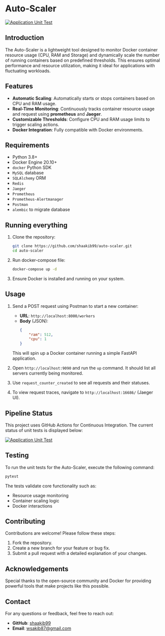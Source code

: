 # Auto-Scaler

[![Application Unit Test](https://github.com/shaakib99/auto-scaler/actions/workflows/test-app.yml/badge.svg)](https://github.com/shaakib99/auto-scaler/actions/workflows/test-app.yml)

## Introduction
The Auto-Scaler is a lightweight tool designed to monitor Docker container resource usage (CPU, RAM and Storage) and dynamically scale the number of running containers based on predefined thresholds. This ensures optimal performance and resource utilization, making it ideal for applications with fluctuating workloads.

## Features
- **Automatic Scaling**: Automatically starts or stops containers based on CPU and RAM usage.
- **Real-Time Monitoring**: Continuously tracks container resource usage and request using **prometheus** and **Jaeger**.
- **Customizable Thresholds**: Configure CPU and RAM usage limits to trigger scaling actions.
- **Docker Integration**: Fully compatible with Docker environments.

## Requirements
- Python 3.8+
- Docker Engine 20.10+
- `docker` Python SDK
- `MySQL` database
- `SQLAlchemy` ORM
- `Redis`
- `Jaeger`
- `Prometheus`
- `Prometheus-Alertmanager`
- `Postman`
- `alembic` to migrate database

## Running everything
1. Clone the repository:
   ```bash
   git clone https://github.com/shaakib99/auto-scaler.git
   cd auto-scaler
   ```
2. Run docker-compose file:
   ```bash
   docker-compose up -d
   ```

3. Ensure Docker is installed and running on your system.

## Usage
1. Send a POST request using Postman to start a new container:
   - **URL**: `http://localhost:8000/workers`
   - **Body** (JSON):
     ```json
     {
         "ram": 512,
         "cpu": 1
     }
     ```
   This will spin up a Docker container running a simple FastAPI application.

2. Open `http://localhost:9090` and run the `up` command. It should list all servers currently being monitored.

3. Use `request_counter_created` to see all requests and their statuses.

4. To view request traces, navigate to `http://localhost:16686/` (Jaeger UI).

## Pipeline Status
This project uses GitHub Actions for Continuous Integration. The current status of unit tests is displayed below:

[![Application Unit Test](https://github.com/shaakib99/auto-scaler/actions/workflows/test-app.yml/badge.svg)](https://github.com/shaakib99/auto-scaler/actions/workflows/test-app.yml)

## Testing
To run the unit tests for the Auto-Scaler, execute the following command:
```bash
pytest
```
The tests validate core functionality such as:
- Resource usage monitoring
- Container scaling logic
- Docker interactions

## Contributing
Contributions are welcome! Please follow these steps:
1. Fork the repository.
2. Create a new branch for your feature or bug fix.
3. Submit a pull request with a detailed explanation of your changes.

## Acknowledgements
Special thanks to the open-source community and Docker for providing powerful tools that make projects like this possible.

## Contact
For any questions or feedback, feel free to reach out:
- **GitHub**: [shaakib99](https://github.com/shaakib99)
- **Email**: wsakib87@gmail.com


